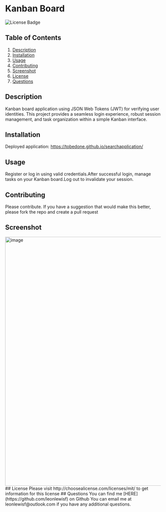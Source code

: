 # Kanban Board
![License Badge](https://shields.io/badge/license-MIT_License-blue)
## Table of Contents
1. [Description](#description)
2. [Installation](#installation)
3. [Usage](#usage)
4. [Contributing](#contributing)
5. [Screenshot](#Screenshot)
6. [License](#license)
7. [Questions](#questions)

## Description
Kanban board application using JSON Web Tokens (JWT) for verifying user identities. This project provides a seamless login experience, robust session management, and task organization within a simple Kanban interface.
## Installation
Deployed application: https://tobedone.github.io/searchapplication/
## Usage
Register or log in using valid credentials.After successful login, manage tasks on your Kanban board.Log out to invalidate your session.
## Contributing
Please contribute. If you have a suggestion that would make this better, please fork the repo and create a pull request
## Screenshot
<img width="806" alt="image" src="https://github.com/user-attachments/assets/595040ec-20f8-40c4-99a6-a377881087ca" />
## License
Please visit http://choosealicense.com/licenses/mit/ to get information for this license
## Questions
You can find me [HERE](https://github.com/leonlewisf) on Github
You can email me at leonlewisf@outlook.com if you have any additional questions.
